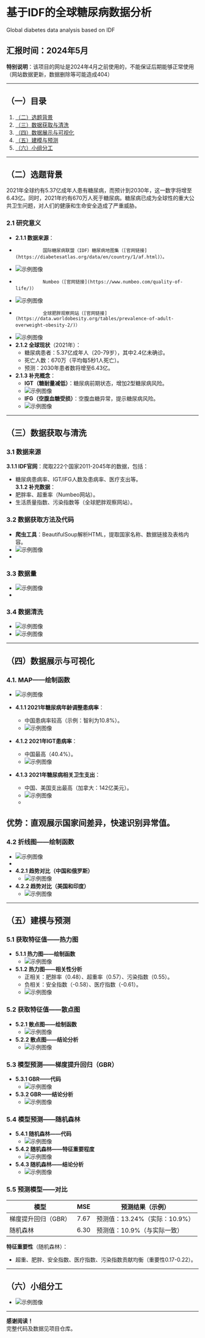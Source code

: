 # 基于IDF的全球糖尿病数据分析

Global diabetes data analysis based on IDF  

**汇报时间**：2024年5月  
---
**特别说明**：该项目的网址是2024年4月之前使用的，不能保证后期能够正常使用（网站数据更新，数据删除等可能造成404）


---

## （一）目录
1. [（二）选题背景](#（二）xuan-ti-bei-jing)  
2. [（三）数据获取与清洗](#（三）数据获取与清洗)  
3. [（四）数据展示与可视化](#（四）数据展示与可视化)  
4. [（五）建模与预测](#（五）建模与预测)  
5. [（六）小组分工](#（六）小组分工)  

---

## （二）选题背景
2021年全球约有5.37亿成年人患有糖尿病，而预计到2030年，这一数字将增至6.43亿。同时，2021年约有670万人死于糖尿病。糖尿病已成为全球性的重大公共卫生问题，对人们的健康和生命安全造成了严重威胁。


### 2.1 研究意义
- **2.1.1 数据来源**：
-               国际糖尿病联盟（IDF）糖尿病地图集（[官网链接](https://diabetesatlas.org/data/en/country/1/af.html)）。
- ![示例图像](/image/Http/糖尿病.png)
-               Numbeo（[官网链接](https://www.numbeo.com/quality-of-life/)）
- ![示例图像](/image/Http/Numbeo.png)
-               全球肥胖观察网站（[官网链接](https://data.worldobesity.org/tables/prevalence-of-adult-overweight-obesity-2/)）
- ![示例图像](/image/Http/肥胖网.png)
- **2.1.2 全球现状**（2021年）：  
  - 糖尿病患者：5.37亿成年人（20-79岁），其中2.4亿未确诊。  
  - 死亡人数：670万（平均每5秒1人死亡）。  
  - 预测：2030年患者数将增至6.43亿。  
- **2.1.3 补充概念**：  
  - **IGT（糖耐量减低）**：糖尿病前期状态，增加2型糖尿病风险。
  -  ![示例图像](/image/IGT_IFG/IGT.png)
  - **IFG（空腹血糖受损）**：空腹血糖异常，提示糖尿病风险。  
  -  ![示例图像](/image/IGT_IFG/IFG.png)
---

## （三）数据获取与清洗
### 3.1 数据来源
**3.1.1 IDF官网**：爬取222个国家2011-2045年的数据，包括：  
   - 糖尿病患病率、IGT/IFG人数及患病率、医疗支出等。  
**3.1.2 补充数据**：  
   - 肥胖率、超重率（Numbeo网站）。  
   - 生活质量指数、污染指数等（全球肥胖观察网站）。  

### 3.2 数据获取方法及代码
- **爬虫工具**：BeautifulSoup解析HTML，提取国家名称、数据链接及表格内容。  
-    ![示例图像](/image/数据获取/01.png)
-    
### 3.3 数据量
-    ![示例图像](/image/数据获取/02.png)
-    
### 3.4 数据清洗
-    ![示例图像](/image/数据获取/03.png)
-    ![示例图像](/image/数据获取/04.png)
---


## （四）数据展示与可视化
### 4.1. MAP——绘制函数
- ![示例图像](/image/数据展示与绘图/01.png)
 
- **4.1.1 2021年糖尿病年龄调整患病率**：  
  - 中国患病率较高（示例：智利为10.8%）。
  - ![示例图像](/image/数据展示与绘图/02.png)
- **4.1.2 2021年IGT患病率**：
  - 中国最高（40.4%）。
  - ![示例图像](/image/数据展示与绘图/03.png)
- **4.1.3 2021年糖尿病相关卫生支出**：
  - 中国、美国支出最高（加拿大：142亿美元）。
  - ![示例图像](/image/数据展示与绘图/04.png)
  - 
**优势**：直观展示国家间差异，快速识别异常值。  
---
### 4.2 折线图——绘制函数
- ![示例图像](/image/数据展示与绘图/05.png)
- 
- **4.2.1 趋势对比（中国和俄罗斯）** 
    - ![示例图像](/image/数据展示与绘图/06.png)
- **4.2.2 趋势对比（美国和印度）**
    - ![示例图像](/image/数据展示与绘图/07.png)

---

## （五）建模与预测
### 5.1 获取特征值——热力图
- **5.1.1 热力图——绘制函数**
    - ![示例图像](/image/建模与预测/01.png)
- **5.1.2 热力图——相关性分析**
    - 正相关：肥胖率（0.48）、超重率（0.57）、污染指数（0.55）。  
    - 负相关：安全指数（-0.58）、医疗指数（-0.61）。
    - ![示例图像](/image/建模与预测/02.png)
### 5.2 获取特征值——散点图
- **5.2.1 散点图——绘制函数**
    - ![示例图像](/image/建模与预测/03.png)
- **5.2.2 散点图——结论分析**
    - ![示例图像](/image/建模与预测/04.png)

### 5.3 模型预测——梯度提升回归（GBR）
- **5.3.1 GBR——代码**
    - ![示例图像](/image/建模与预测/05.png)
- **5.3.2 GBR——结论分析**
    - ![示例图像](/image/建模与预测/06.png)

### 5.4 模型预测——随机森林
- **5.4.1 随机森林——代码**
    - ![示例图像](/image/建模与预测/07.png)
- **5.4.2 随机森林——特征重要程度**
    - ![示例图像](/image/建模与预测/08.png)
- **5.4.3 随机森林——结论分析**
    - ![示例图像](/image/建模与预测/09.png)
### 5.5 预测模型——对比
| 模型                | MSE   | 预测结果（示例）       |
|---------------------|-------|------------------------|
| 梯度提升回归（GBR） | 7.67  | 预测值：13.24%（实际：10.9%） |
| 随机森林            | 6.30  | 预测值：10.9%（与实际一致）  |

**特征重要性**（随机森林）：  
- 超重、肥胖、安全指数、医疗指数、污染指数贡献均衡（重要性0.17-0.22）。  

---

## （六）小组分工
- ![示例图像](/image/小组/01.png)
---

**感谢阅读！**  
完整代码及数据见项目仓库。  
